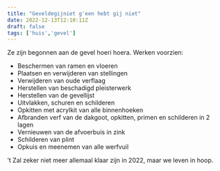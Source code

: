 ```yaml
---
title: "Geveldegijniet g'een hebt gij niet"
date: 2022-12-13T12:10:11Z
draft: false
tags: ['huis','gevel']
---
```


Ze zijn begonnen aan de gevel hoeri hoera. Werken voorzien:

- Beschermen van ramen en vloeren
- Plaatsen en verwijderen van stellingen
- Verwijderen van oude verflaag
- Herstellen van beschadigd pleisterwerk
- Herstellen van de gevellijst
- Uitvlakken, schuren en schilderen
- Opkitten met acrylkit van alle binnenhoeken
- Afbranden verf van de dakgoot, opkitten, primen en schilderen in 2 lagen
- Vernieuwen van de afvoerbuis in zink
- Schilderen van plint
- Opkuis en meenemen van alle werfvuil

’t Zal zeker niet meer allemaal klaar zijn in 2022, maar we leven in hoop.